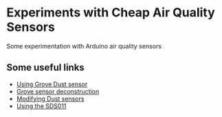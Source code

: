 # Experiments with Cheap Air Quality Sensors
Some experimentation with Arduino air quality sensors

## Some useful links
   - [Using Grove Dust sensor](http://www.howmuchsnow.com/arduino/airquality/grovedust/)
   - [Grove sensor deconstruction](https://github.com/opendata-stuttgart/meta/blob/master/files/ShinyeiPPD42NS_Deconstruction_TracyAllen.pdf)
   - [Modifying Dust sensors](https://indiaairquality.com/2014/12/14/measuring-the-pickle-jr-a-modified-ppd42-with-an-attached-fan/)
   - [Using the SDS011](https://towardsdatascience.com/sensing-the-air-quality-5ed5320f7a56)
   

